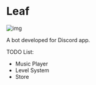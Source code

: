 # Leaf

![img](https://i.imgur.com/wkBRfd9.png)

A bot developed for Discord app.

TODO List:
* Music Player
* Level System
* Store
